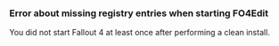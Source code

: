 ### Error about missing registry entries when starting FO4Edit
You did not start Fallout 4 at least once after performing a clean install.
